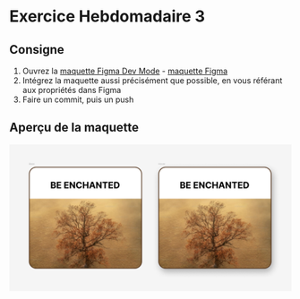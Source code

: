 # Exercice Hebdomadaire 3

## Consigne

1. Ouvrez la [maquette Figma Dev Mode](https://www.figma.com/design/7Nuxy68lg0WG2WGOBOnzhW/Exercice-Hebdo.-3?node-id=0-1&m=dev&t=PdfXH631YqwVtWCi-1) - [maquette Figma](https://www.figma.com/design/7Nuxy68lg0WG2WGOBOnzhW/Exercice-Hebdo.-3?node-id=0-1&t=PdfXH631YqwVtWCi-1)
2. Intégrez la maquette aussi précisément que possible, en vous référant aux propriétés dans Figma
3. Faire un commit, puis un push

## Aperçu de la maquette

![Maquette à réaliser](maquette.png)
